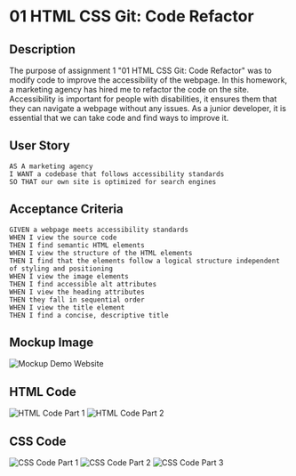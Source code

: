 # 01 HTML CSS Git: Code Refactor
## Description
The purpose of assignment 1 "01 HTML CSS Git: Code Refactor" was to modify code to improve the accessibility of the webpage. In this homework, a marketing agency has hired me to refactor the code on the site. Accessibility is important for people with disabilities, it ensures them that they can navigate a webpage without any issues. As a junior developer, it is essential that we can take code and find ways to improve it. 

## User Story

```
AS A marketing agency
I WANT a codebase that follows accessibility standards
SO THAT our own site is optimized for search engines
```

## Acceptance Criteria

```
GIVEN a webpage meets accessibility standards
WHEN I view the source code
THEN I find semantic HTML elements
WHEN I view the structure of the HTML elements
THEN I find that the elements follow a logical structure independent of styling and positioning
WHEN I view the image elements
THEN I find accessible alt attributes
WHEN I view the heading attributes
THEN they fall in sequential order
WHEN I view the title element
THEN I find a concise, descriptive title
```
## Mockup Image
![Mockup Demo Website](./assets/images/mockup.jpg)

## HTML Code
![HTML Code Part 1](./assets/images/html1.png)
![HTML Code Part 2](./assets/images/html2.png)

## CSS Code
![CSS Code Part 1](./assets/images/css1.png)
![CSS Code Part 2](./assets/images/css2.png)
![CSS Code Part 3](./assets/images/css3.png)